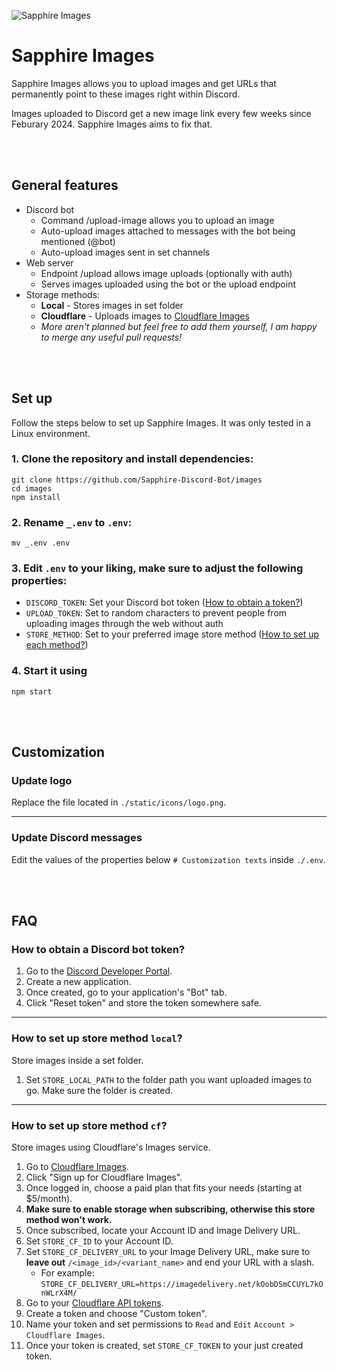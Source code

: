 ![Sapphire Images](https://img-temp.sapph.xyz/4d10730c-b55d-42b7-a7ec-383647870800)

# Sapphire Images
Sapphire Images allows you to upload images and get URLs that permanently point to these images right within Discord.

Images uploaded to Discord get a new image link every few weeks since Feburary 2024. Sapphire Images aims to fix that.

<br>
<br>

## General features
- Discord bot
   - Command /upload-image allows you to upload an image
   - Auto-upload images attached to messages with the bot being mentioned (@bot)
   - Auto-upload images sent in set channels
- Web server
   - Endpoint /upload allows image uploads (optionally with auth)
   - Serves images uploaded using the bot or the upload endpoint
- Storage methods:
  - **Local** - Stores images in set folder
  - **Cloudflare** - Uploads images to [Cloudflare Images](https://www.cloudflare.com/de-de/developer-platform/cloudflare-images/)
  - _More aren't planned but feel free to add them yourself, I am happy to merge any useful pull requests!_

<br>
<br>

## Set up
Follow the steps below to set up Sapphire Images. It was only tested in a Linux environment.
### 1. Clone the repository and install dependencies:
```
git clone https://github.com/Sapphire-Discord-Bot/images
cd images
npm install
```
### 2. Rename `_.env` to `.env`:
```
mv _.env .env
```
### 3. Edit `.env` to your liking, make sure to adjust the following properties:
   - `DISCORD_TOKEN`: Set your Discord bot token ([How to obtain a token?](#how-to-obtain-a-discord-bot-token))
   - `UPLOAD_TOKEN`: Set to random characters to prevent people from uploading images through the web without auth
   - `STORE_METHOD`: Set to your preferred image store method ([How to set up each method?](#how-to-set-up-store-method-local))
### 4. Start it using
```
npm start
```

<br>
<br>

## Customization
### Update logo
Replace the file located in `./static/icons/logo.png`.

---

### Update Discord messages
Edit the values of the properties below `# Customization texts` inside `./.env`.

<br>
<br>

## FAQ

### How to obtain a Discord bot token?
1. Go to the [Discord Developer Portal](https://discord.com/developers/applications).
2. Create a new application.
3. Once created, go to your application's "Bot" tab.
4. Click "Reset token" and store the token somewhere safe.

---

### How to set up store method `local`?

Store images inside a set folder.

1. Set `STORE_LOCAL_PATH` to the folder path you want uploaded images to go. Make sure the folder is created. 

---

### How to set up store method `cf`?

Store images using Cloudflare's Images service.

1. Go to [Cloudflare Images](https://www.cloudflare.com/de-de/developer-platform/cloudflare-images/).
2. Click "Sign up for Cloudflare Images".
3. Once logged in, choose a paid plan that fits your needs (starting at $5/month).
4. **Make sure to enable storage when subscribing, otherwise this store method won't work.**
5. Once subscribed, locate your Account ID and Image Delivery URL.
6. Set `STORE_CF_ID` to your Account ID.
7. Set `STORE_CF_DELIVERY_URL` to your Image Delivery URL, make sure to **leave out** `/<image_id>/<variant_name>` and end your URL with a slash.
   - For example: `STORE_CF_DELIVERY_URL=https://imagedelivery.net/kOobDSmCCUYL7kOnWLrX4M/`
8. Go to your [Cloudflare API tokens](https://dash.cloudflare.com/profile/api-tokens).
9. Create a token and choose "Custom token".
10. Name your token and set permissions to `Read` and `Edit` `Account > Cloudflare Images`.
11. Once your token is created, set `STORE_CF_TOKEN` to your just created token.

<br>
<br>
